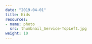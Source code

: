 ```yaml
---
date: "2019-04-01"
title: Kids
resources:
- name: photo
  src: thumbnail_Service-TopLeft.jpg
weight: 10
---
```





